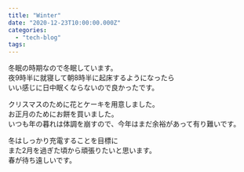 ```yaml
---
title: "Winter"
date: "2020-12-23T10:00:00.000Z"
categories: 
  - "tech-blog"
tags: 
---
```


冬眠の時期なので冬眠しています。  
夜9時半に就寝して朝8時半に起床するようになったら  
いい感じに日中眠くならないので良かったです。

クリスマスのために花とケーキを用意しました。  
お正月のためにお餅を買いました。  
いつも年の暮れは体調を崩すので、今年はまだ余裕があって有り難いです。

冬はしっかり充電することを目標に  
また2月を過ぎた頃から頑張りたいと思います。  
春が待ち遠しいです。
